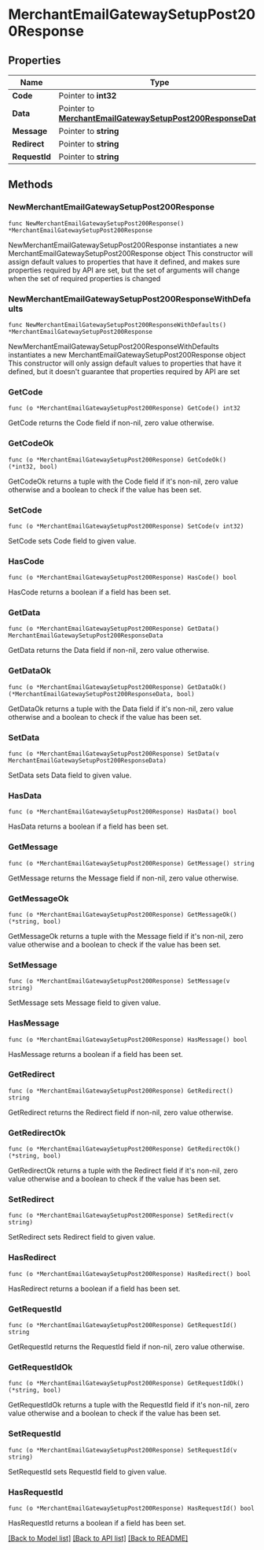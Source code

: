 # MerchantEmailGatewaySetupPost200Response

## Properties

Name | Type | Description | Notes
------------ | ------------- | ------------- | -------------
**Code** | Pointer to **int32** |  | [optional] 
**Data** | Pointer to [**MerchantEmailGatewaySetupPost200ResponseData**](MerchantEmailGatewaySetupPost200ResponseData.md) |  | [optional] 
**Message** | Pointer to **string** |  | [optional] 
**Redirect** | Pointer to **string** |  | [optional] 
**RequestId** | Pointer to **string** |  | [optional] 

## Methods

### NewMerchantEmailGatewaySetupPost200Response

`func NewMerchantEmailGatewaySetupPost200Response() *MerchantEmailGatewaySetupPost200Response`

NewMerchantEmailGatewaySetupPost200Response instantiates a new MerchantEmailGatewaySetupPost200Response object
This constructor will assign default values to properties that have it defined,
and makes sure properties required by API are set, but the set of arguments
will change when the set of required properties is changed

### NewMerchantEmailGatewaySetupPost200ResponseWithDefaults

`func NewMerchantEmailGatewaySetupPost200ResponseWithDefaults() *MerchantEmailGatewaySetupPost200Response`

NewMerchantEmailGatewaySetupPost200ResponseWithDefaults instantiates a new MerchantEmailGatewaySetupPost200Response object
This constructor will only assign default values to properties that have it defined,
but it doesn't guarantee that properties required by API are set

### GetCode

`func (o *MerchantEmailGatewaySetupPost200Response) GetCode() int32`

GetCode returns the Code field if non-nil, zero value otherwise.

### GetCodeOk

`func (o *MerchantEmailGatewaySetupPost200Response) GetCodeOk() (*int32, bool)`

GetCodeOk returns a tuple with the Code field if it's non-nil, zero value otherwise
and a boolean to check if the value has been set.

### SetCode

`func (o *MerchantEmailGatewaySetupPost200Response) SetCode(v int32)`

SetCode sets Code field to given value.

### HasCode

`func (o *MerchantEmailGatewaySetupPost200Response) HasCode() bool`

HasCode returns a boolean if a field has been set.

### GetData

`func (o *MerchantEmailGatewaySetupPost200Response) GetData() MerchantEmailGatewaySetupPost200ResponseData`

GetData returns the Data field if non-nil, zero value otherwise.

### GetDataOk

`func (o *MerchantEmailGatewaySetupPost200Response) GetDataOk() (*MerchantEmailGatewaySetupPost200ResponseData, bool)`

GetDataOk returns a tuple with the Data field if it's non-nil, zero value otherwise
and a boolean to check if the value has been set.

### SetData

`func (o *MerchantEmailGatewaySetupPost200Response) SetData(v MerchantEmailGatewaySetupPost200ResponseData)`

SetData sets Data field to given value.

### HasData

`func (o *MerchantEmailGatewaySetupPost200Response) HasData() bool`

HasData returns a boolean if a field has been set.

### GetMessage

`func (o *MerchantEmailGatewaySetupPost200Response) GetMessage() string`

GetMessage returns the Message field if non-nil, zero value otherwise.

### GetMessageOk

`func (o *MerchantEmailGatewaySetupPost200Response) GetMessageOk() (*string, bool)`

GetMessageOk returns a tuple with the Message field if it's non-nil, zero value otherwise
and a boolean to check if the value has been set.

### SetMessage

`func (o *MerchantEmailGatewaySetupPost200Response) SetMessage(v string)`

SetMessage sets Message field to given value.

### HasMessage

`func (o *MerchantEmailGatewaySetupPost200Response) HasMessage() bool`

HasMessage returns a boolean if a field has been set.

### GetRedirect

`func (o *MerchantEmailGatewaySetupPost200Response) GetRedirect() string`

GetRedirect returns the Redirect field if non-nil, zero value otherwise.

### GetRedirectOk

`func (o *MerchantEmailGatewaySetupPost200Response) GetRedirectOk() (*string, bool)`

GetRedirectOk returns a tuple with the Redirect field if it's non-nil, zero value otherwise
and a boolean to check if the value has been set.

### SetRedirect

`func (o *MerchantEmailGatewaySetupPost200Response) SetRedirect(v string)`

SetRedirect sets Redirect field to given value.

### HasRedirect

`func (o *MerchantEmailGatewaySetupPost200Response) HasRedirect() bool`

HasRedirect returns a boolean if a field has been set.

### GetRequestId

`func (o *MerchantEmailGatewaySetupPost200Response) GetRequestId() string`

GetRequestId returns the RequestId field if non-nil, zero value otherwise.

### GetRequestIdOk

`func (o *MerchantEmailGatewaySetupPost200Response) GetRequestIdOk() (*string, bool)`

GetRequestIdOk returns a tuple with the RequestId field if it's non-nil, zero value otherwise
and a boolean to check if the value has been set.

### SetRequestId

`func (o *MerchantEmailGatewaySetupPost200Response) SetRequestId(v string)`

SetRequestId sets RequestId field to given value.

### HasRequestId

`func (o *MerchantEmailGatewaySetupPost200Response) HasRequestId() bool`

HasRequestId returns a boolean if a field has been set.


[[Back to Model list]](../README.md#documentation-for-models) [[Back to API list]](../README.md#documentation-for-api-endpoints) [[Back to README]](../README.md)


